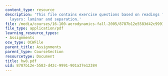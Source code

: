 ```yaml
---
content_type: resource
description: 'This file contains exercise questions based on readings for boundary
  layers: laminar and separation.'
file: /media/courses/16-100-aerodynamics-fall-2005/8787b12e5583d42c9991901a37e12384_hw8.pdf
file_type: application/pdf
learning_resource_types:
- Assignments
ocw_type: OCWFile
parent_title: Assignments
parent_type: CourseSection
resourcetype: Document
title: hw8.pdf
uid: 8787b12e-5583-d42c-9991-901a37e12384
---
```

